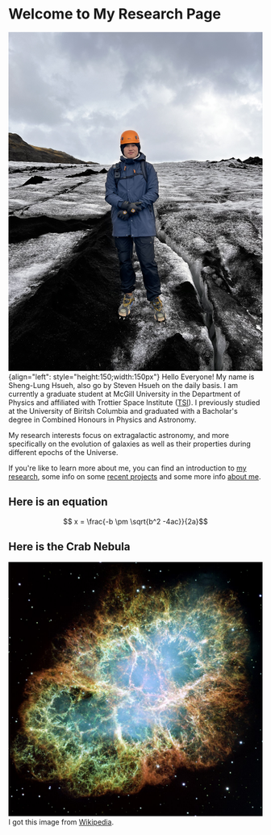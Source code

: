 # Welcome to My Research Page

![Headshot](./media/IMG_3036.jpeg "Personal photo"){align="left": style="height:150;width:150px"}
Hello Everyone! My name is Sheng-Lung Hsueh, also go by Steven Hsueh on the daily basis. I am currently a graduate student at McGill University in the Department of Physics and affiliated with Trottier Space Institute ([TSI](https://tsi.mcgill.ca)). I previously studied at the University of Biritsh Columbia and graduated with a Bacholar's degree in Combined Honours in Physics and Astronomy.

My research interests focus on extragalactic astronomy, and more specifically on the evolution of galaxies as well as their properties during different epochs of the Universe.



If you're like to learn more about me, you can find an introduction to [my research](./reasearch/research_index.md), some info on some [recent projects](./projects/project_index.md) and some more info [about me](./about/about.md).

## Here is an equation

$$ x = \frac{-b \pm \sqrt{b^2 -4ac}}{2a}$$

## Here is the Crab Nebula

[![Crab Nebula](./media/Crab_Nebula.jpg "Crab Nebula")](https://en.wikipedia.org/wiki/Crab_Nebula#)
I got this image from [Wikipedia](https://en.wikipedia.org/wiki/Crab_Nebula).